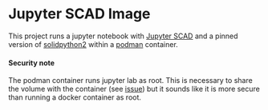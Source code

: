 # Jupyter SCAD Image

This project runs a jupyter notebook with [Jupyter SCAD](https://github.com/jreiberkyle/jupyterscad) and a pinned version of [solidpython2](https://github.com/jreiberkyle/SolidPython) within a [podman](https://podman.io/) container.

#### Security note

The podman container runs jupyter lab as root. This is necessary to share the
volume with the container (see [issue](https://github.com/containers/podman/issues/3990))
but it sounds like it is more secure than running a docker container as root.
